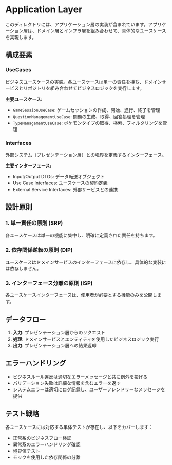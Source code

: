 # Application Layer

このディレクトリには、アプリケーション層の実装が含まれています。アプリケーション層は、ドメイン層とインフラ層を組み合わせて、具体的なユースケースを実現します。

## 構成要素

### UseCases
ビジネスユースケースの実装。各ユースケースは単一の責任を持ち、ドメインサービスとリポジトリを組み合わせてビジネスロジックを実行します。

**主要ユースケース:**
- `GameSessionUseCase`: ゲームセッションの作成、開始、進行、終了を管理
- `QuestionManagementUseCase`: 問題の生成、取得、回答処理を管理  
- `TypeManagementUseCase`: ポケモンタイプの取得、検索、フィルタリングを管理

### Interfaces
外部システム（プレゼンテーション層）との境界を定義するインターフェース。

**主要インターフェース:**
- Input/Output DTOs: データ転送オブジェクト
- Use Case Interfaces: ユースケースの契約定義
- External Service Interfaces: 外部サービスとの連携

## 設計原則

### 1. 単一責任の原則 (SRP)
各ユースケースは単一の機能に集中し、明確に定義された責任を持ちます。

### 2. 依存関係逆転の原則 (DIP)
ユースケースはドメインサービスのインターフェースに依存し、具体的な実装には依存しません。

### 3. インターフェース分離の原則 (ISP)
各ユースケースインターフェースは、使用者が必要とする機能のみを公開します。

## データフロー

1. **入力**: プレゼンテーション層からのリクエスト
2. **処理**: ドメインサービスとエンティティを使用したビジネスロジック実行
3. **出力**: プレゼンテーション層への結果返却

## エラーハンドリング

- ビジネスルール違反は適切なエラーメッセージと共に例外を投げる
- バリデーション失敗は詳細な情報を含むエラーを返す
- システムエラーは適切にログ記録し、ユーザーフレンドリーなメッセージを提供

## テスト戦略

各ユースケースには対応する単体テストが存在し、以下をカバーします：
- 正常系のビジネスフロー検証
- 異常系のエラーハンドリング確認
- 境界値テスト
- モックを使用した依存関係の分離